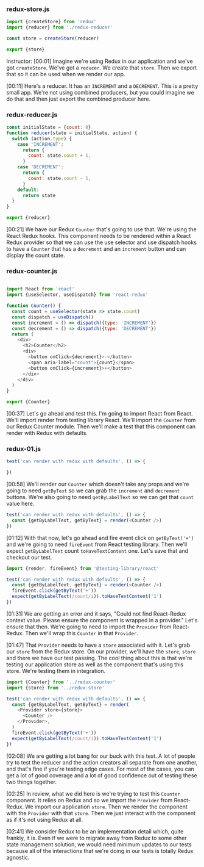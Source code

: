 ### redux-store.js
```js
import {createStore} from 'redux'
import {reducer} from './redux-reducer'

const store = createStore(reducer)

export {store}
```

Instructor: [00:01] Imagine we're using Redux in our application and we've got `createStore`. We've got a `reducer`. We create that `store`. Then we export that so it can be used when we render our app.

[00:11] Here's a reducer. It has an `INCREMENT` and a `DECREMENT`. This is a pretty small app. We're not using combined producers, but you could imagine we do that and then just export the combined producer here.

### redux-reducer.js
```js
const initialState = {count: 0}
function reducer(state = initialState, action) {
  switch (action.type) {
    case 'INCREMENT':
      return {
        count: state.count + 1,
      }
    case 'DECREMENT':
      return {
        count: state.count - 1,
      }
    default:
      return state
  }
}

export {reducer}
```

[00:21] We have our Redux `Counter` that's going to use that. We're using the React Redux hooks. This component needs to be rendered within a React Redux provider so that we can use the use selector and use dispatch hooks to have a `Counter` that has a `decrement` and an `increment` button and can display the count state.

### redux-counter.js
```js

import React from 'react'
import {useSelector, useDispatch} from 'react-redux'

function Counter() {
  const count = useSelector(state => state.count)
  const dispatch = useDispatch()
  const increment = () => dispatch({type: 'INCREMENT'})
  const decrement = () => dispatch({type: 'DECREMENT'})
  return (
    <div>
      <h2>Counter</h2>
      <div>
        <button onClick={decrement}>-</button>
        <span aria-label="count">{count}</span>
        <button onClick={increment}>+</button>
      </div>
    </div>
  )
}

export {Counter}
```

[00:37] Let's go ahead and test this. I'm going to import React from React. We'll import render from testing library React. We'll import the `Counter` from our Redux Counter module. Then we'll make a test that this component can render with Redux with defaults.

### redux-01.js
```js
test('can render with redux with defaults', () => {

})
```

[00:58] We'll render our `Counter` which doesn't take any props and we're going to need `getByText` so we can grab the `increment` and `decrement` buttons. We're also going to need `getByLabelText` so we can get that `count` value here.

```js
test('can render with redux with defaults', () => {
  const {getByLabelText, getByText} = render(<Counter />)
})
```

[01:12] With that now, let's go ahead and fire event click on `getByText('+')` and we're going to need `fireEvent` from React testing library. Then we'll expect `getByLabelText` count `toHaveTextContent` one. Let's save that and checkout our test.

```js
import {render, fireEvent} from '@testing-library/react'

test('can render with redux with defaults', () => {
  const {getByLabelText, getByText} = render(<Counter />)
  fireEvent.click(getByText('+'))
  expect(getByLabelText(/count/i)).toHaveTextContent('1')
})
```

[01:31] We are getting an error and it says, "Could not find React-Redux context value. Please ensure the component is wrapped in a provider." Let's ensure that then. We're going to need to import the `Provider` from React-Redux. Then we'll wrap this `Counter` in that `Provider`.

[01:47] That `Provider` needs to have a `store` associated with it. Let's grab our `store` from the Redux store. On our provider, we'll have the `store`, `store` and there we have our test passing. The cool thing about this is that we're testing our application store as well as the component that's using this store. We're testing them in integration.

```js
import {Counter} from '../redux-counter'
import {store} from '../redux-store'

test('can render with redux with defaults', () => {
  const {getByLabelText, getByText} = render(
    <Provider store={store}>
      <Counter />
    </Provider>,
  )
  fireEvent.click(getByText('+'))
  expect(getByLabelText(/count/i)).toHaveTextContent('1')
})
```

[02:08] We are getting a lot bang for our buck with this test. A lot of people try to test the reducer and the action creators all separate from one another, and that's fine if you're testing edge cases. For most of the cases, you can get a lot of good coverage and a lot of good confidence out of testing these two things together.

[02:25] In review, what we did here is we're trying to test this `Counter` component. It relies on Redux and so we import the `Provider` from React-Redux. We import our application `store`. Then we render the component with the `Provider` with that `store`. Then we just interact with the component as if it's not using Redux at all.

[02:41] We consider Redux to be an implementation detail which, quite frankly, it is. Even if we were to migrate away from Redux to some other state management solution, we would need minimum updates to our tests because all of the interactions that we're doing in our tests is totally Redux agnostic.
